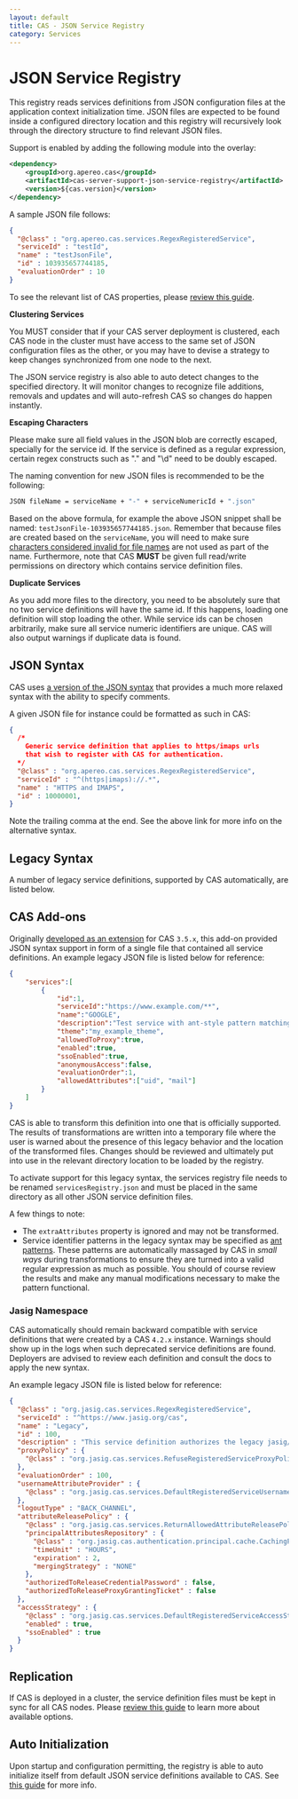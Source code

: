 ```yaml
---
layout: default
title: CAS - JSON Service Registry
category: Services
---
```


# JSON Service Registry

This registry reads services definitions from JSON configuration files at the application context initialization time.
JSON files are expected to be found inside a configured directory location and this registry will recursively look through the directory structure to find relevant JSON files.

Support is enabled by adding the following module into the overlay:

```xml
<dependency>
    <groupId>org.apereo.cas</groupId>
    <artifactId>cas-server-support-json-service-registry</artifactId>
    <version>${cas.version}</version>
</dependency>
```

A sample JSON file follows:

```json
{
  "@class" : "org.apereo.cas.services.RegexRegisteredService",
  "serviceId" : "testId",
  "name" : "testJsonFile",
  "id" : 103935657744185,
  "evaluationOrder" : 10
}
```

To see the relevant list of CAS properties, please [review this guide](../configuration/Configuration-Properties.html#json-service-registry).

<div class="alert alert-warning"><strong>Clustering Services</strong><p>
You MUST consider that if your CAS server deployment is clustered, each CAS node in the cluster must have
access to the same set of JSON configuration files as the other, or you may have to devise a strategy to keep
changes synchronized from one node to the next.
</p></div>

The JSON service registry is also able to auto detect changes to the specified directory. It will monitor changes to recognize
file additions, removals and updates and will auto-refresh CAS so changes do happen instantly.

<div class="alert alert-info"><strong>Escaping Characters</strong><p>
Please make sure all field values in the JSON blob are correctly escaped, specially for the service id. If the service is defined as a regular expression, certain regex constructs such as "." and "\d" need to be doubly escaped.
</p></div>

The naming convention for new JSON files is recommended to be the following:

```bash
JSON fileName = serviceName + "-" + serviceNumericId + ".json"
```

Based on the above formula, for example the above JSON snippet shall be named: `testJsonFile-103935657744185.json`. Remember that because files are created based on the `serviceName`, you will need to make sure [characters considered invalid for file names](https://en.wikipedia.org/wiki/Filename#Reserved_characters_and_words) are not used as part of the name. Furthermore, note that CAS **MUST** be given full read/write permissions on directory which contains service definition files.

<div class="alert alert-warning"><strong>Duplicate Services</strong><p>
As you add more files to the directory, you need to be absolutely sure that no two service definitions
will have the same id. If this happens, loading one definition will stop loading the other. While service ids
can be chosen arbitrarily, make sure all service numeric identifiers are unique. CAS will also output warnings
if duplicate data is found.
</p></div>

## JSON Syntax

CAS uses [a version of the JSON syntax](http://hjson.org/) that provides a much more relaxed
syntax with the ability to specify comments.

A given JSON file for instance could be formatted as such in CAS:

```json
{
  /*
    Generic service definition that applies to https/imaps urls
    that wish to register with CAS for authentication.
  */
  "@class" : "org.apereo.cas.services.RegexRegisteredService",
  "serviceId" : "^(https|imaps)://.*",
  "name" : "HTTPS and IMAPS",
  "id" : 10000001,
}
```

Note the trailing comma at the end. See the above link for more info on the alternative syntax.

## Legacy Syntax

A number of legacy service definitions, supported by CAS automatically, are listed below.

## CAS Add-ons

Originally [developed as an extension](https://github.com/Unicon/cas-addons/wiki/Configuring-JSON-Service-Registry) for CAS `3.5.x`, this add-on provided JSON syntax support in form of a single file that contained all service definitions. An example legacy JSON file is listed below for reference:

```json
{
    "services":[
        {
            "id":1,
            "serviceId":"https://www.example.com/**",
            "name":"GOOGLE",
            "description":"Test service with ant-style pattern matching",
            "theme":"my_example_theme",
            "allowedToProxy":true,
            "enabled":true,
            "ssoEnabled":true,
            "anonymousAccess":false,
            "evaluationOrder":1,
            "allowedAttributes":["uid", "mail"]
        }
    ]
}
```

CAS is able to transform this definition into one that is officially supported. The results of transformations are written into a temporary file where the user is warned about the presence of this legacy behavior and the location of the transformed files. Changes should be reviewed and ultimately put into use in the relevant directory location to be loaded by the registry.

To activate support for this legacy syntax, the services registry file needs to be renamed `servicesRegistry.json` and must be placed in the same directory 
as all other JSON service definition files.

A few things to note:

- The `extraAttributes` property is ignored and may not be transformed.
- Service identifier patterns in the legacy syntax may be specified as [ant patterns](https://docs.spring.io/spring-framework/docs/current/javadoc-api/org/springframework/util/AntPathMatcher.html). These patterns are automatically massaged by CAS in *small ways* during transformations to ensure they are turned into a valid regular expression as much as possible. You should of course review the results and make any manual modifications necessary to make the pattern functional.

### Jasig Namespace

CAS automatically should remain backward compatible with service definitions
that were created by a CAS `4.2.x` instance. Warnings should show up in the logs
when such deprecated service definitions are found. Deployers are advised to review each definition
and consult the docs to apply the new syntax.

An example legacy JSON file is listed below for reference:

```json
{
  "@class" : "org.jasig.cas.services.RegexRegisteredService",
  "serviceId" : "^https://www.jasig.org/cas",
  "name" : "Legacy",
  "id" : 100,
  "description" : "This service definition authorizes the legacy jasig/cas URL. It is solely here to demonstrate service backwards-compatibility",
  "proxyPolicy" : {
    "@class" : "org.jasig.cas.services.RefuseRegisteredServiceProxyPolicy"
  },
  "evaluationOrder" : 100,
  "usernameAttributeProvider" : {
    "@class" : "org.jasig.cas.services.DefaultRegisteredServiceUsernameProvider"
  },
  "logoutType" : "BACK_CHANNEL",
  "attributeReleasePolicy" : {
    "@class" : "org.jasig.cas.services.ReturnAllowedAttributeReleasePolicy",
    "principalAttributesRepository" : {
      "@class" : "org.jasig.cas.authentication.principal.cache.CachingPrincipalAttributesRepository",
      "timeUnit" : "HOURS",
      "expiration" : 2,
      "mergingStrategy" : "NONE"
    },
    "authorizedToReleaseCredentialPassword" : false,
    "authorizedToReleaseProxyGrantingTicket" : false
  },
  "accessStrategy" : {
    "@class" : "org.jasig.cas.services.DefaultRegisteredServiceAccessStrategy",
    "enabled" : true,
    "ssoEnabled" : true
  }
}
```

## Replication

If CAS is deployed in a cluster, the service definition files must be kept in sync for all CAS nodes. Please [review this guide](Configuring-Service-Replication.html) to learn more about available options.

## Auto Initialization

Upon startup and configuration permitting, the registry is able to auto initialize itself from default JSON service definitions available to CAS. See [this guide](AutoInitialization-Service-Management.html) for more info.
